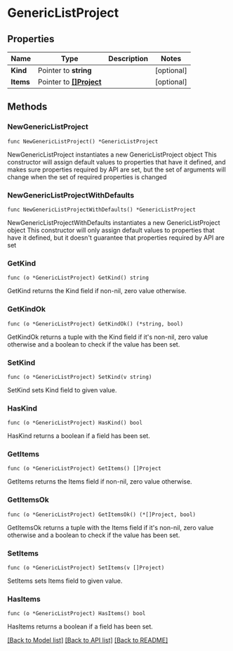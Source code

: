 # GenericListProject

## Properties

Name | Type | Description | Notes
------------ | ------------- | ------------- | -------------
**Kind** | Pointer to **string** |  | [optional] 
**Items** | Pointer to [**[]Project**](Project.md) |  | [optional] 

## Methods

### NewGenericListProject

`func NewGenericListProject() *GenericListProject`

NewGenericListProject instantiates a new GenericListProject object
This constructor will assign default values to properties that have it defined,
and makes sure properties required by API are set, but the set of arguments
will change when the set of required properties is changed

### NewGenericListProjectWithDefaults

`func NewGenericListProjectWithDefaults() *GenericListProject`

NewGenericListProjectWithDefaults instantiates a new GenericListProject object
This constructor will only assign default values to properties that have it defined,
but it doesn't guarantee that properties required by API are set

### GetKind

`func (o *GenericListProject) GetKind() string`

GetKind returns the Kind field if non-nil, zero value otherwise.

### GetKindOk

`func (o *GenericListProject) GetKindOk() (*string, bool)`

GetKindOk returns a tuple with the Kind field if it's non-nil, zero value otherwise
and a boolean to check if the value has been set.

### SetKind

`func (o *GenericListProject) SetKind(v string)`

SetKind sets Kind field to given value.

### HasKind

`func (o *GenericListProject) HasKind() bool`

HasKind returns a boolean if a field has been set.

### GetItems

`func (o *GenericListProject) GetItems() []Project`

GetItems returns the Items field if non-nil, zero value otherwise.

### GetItemsOk

`func (o *GenericListProject) GetItemsOk() (*[]Project, bool)`

GetItemsOk returns a tuple with the Items field if it's non-nil, zero value otherwise
and a boolean to check if the value has been set.

### SetItems

`func (o *GenericListProject) SetItems(v []Project)`

SetItems sets Items field to given value.

### HasItems

`func (o *GenericListProject) HasItems() bool`

HasItems returns a boolean if a field has been set.


[[Back to Model list]](../README.md#documentation-for-models) [[Back to API list]](../README.md#documentation-for-api-endpoints) [[Back to README]](../README.md)


